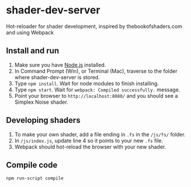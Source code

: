# shader-dev-server
Hot-reloader for shader development, inspired by thebookofshaders.com and using Webpack

## Install and run
1. Make sure you have [Node.js](https://nodejs.org/) installed.
2. In Command Prompt (Win), or Terminal (Mac), traverse to the folder where shader-dev-server is stored.
3. Type `npm install`. Wait for node modules to finish installing.
4. Type `npm start`. Wait for `webpack: Compiled successfully.` message.
5. Point your browser to `http://localhost:8080/` and you should see a Simplex Noise shader.

## Developing shaders
1. To make your own shader, add a file ending in `.fs` in the `/js/fs/` folder.
2. In `/js/index.js`, update line 4 so it points to your new `.fs` file.
3. Webpack should hot-reload the browser with your new shader.

## Compile code
`npm run-script compile`